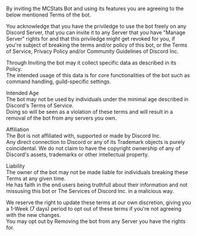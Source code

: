 By inviting the MCStats Bot and using its features you are agreeing to the below mentioned Terms of the bot.<br />

You acknowledge that you have the priviledge to use the bot freely on any Discord Server, that you can invite it to any Server that you have "Manage Server" rights for and that this priviledge might get revoked for you, if you're subject of breaking the terms and/or policy of this bot, or the Terms of Service, Privacy Policy and/or Community Guidelines of Discord Inc.<br />

Through Inviting the bot may it collect specific data as described in its Policy.<br />
The intended usage of this data is for core functionalities of the bot such as command handling, guild-specific settings.<br />

Intended Age<br />
The bot may not be used by individuals under the minimal age described in Discord's Terms of Service.<br />
Doing so will be seen as a violation of these terms and will result in a removal of the bot from any servers you own.<br />

Affiliation<br />
The Bot is not affiliated with, supported or made by Discord Inc.<br />
Any direct connection to Discord or any of its Trademark objects is purely coincidental. We do not claim to have the copyright ownership of any of Discord's assets, trademarks or other intellectual property.

Liability<br />
The owner of the bot may not be made liable for individuals breaking these Terms at any given time.<br />
He has faith in the end users being truthfull about their information and not missusing this bot or The Services of Discord Inc. in a malicious way.<br />

We reserve the right to update these terms at our own discretion, giving you a 1-Week (7 days) period to opt out of these terms if you're not agreeing with the new changes.<br />
You may opt out by Removing the bot from any Server you have the rights for.<br />